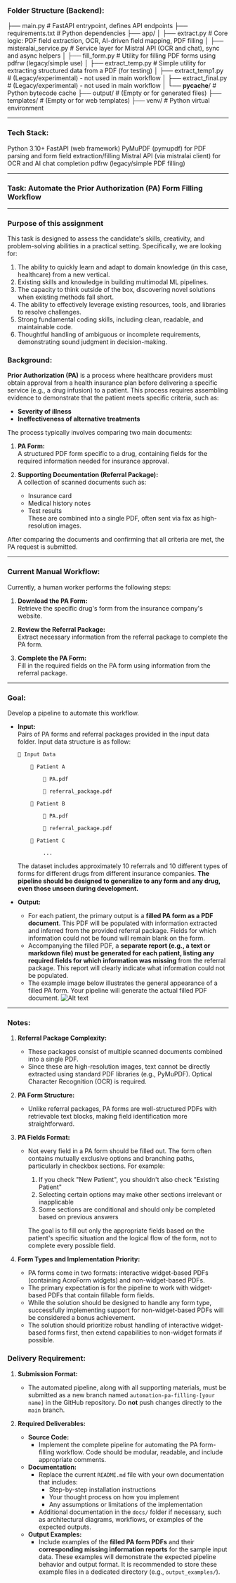 ### Folder Structure (Backend):

├── main.py                      # FastAPI entrypoint, defines API endpoints
├── requirements.txt             # Python dependencies
├── app/
│   ├── extract.py               # Core logic: PDF field extraction, OCR, AI-driven field mapping, PDF filling
│   ├── misteralai_service.py    # Service layer for Mistral API (OCR and chat), sync and async helpers
│   ├── fill_form.py             # Utility for filling PDF forms using pdfrw (legacy/simple use)
│   ├── extract_temp.py          # Simple utility for extracting structured data from a PDF (for testing)
│   ├── extract_temp1.py         # (Legacy/experimental) - not used in main workflow
│   ├── extract_final.py         # (Legacy/experimental) - not used in main workflow
│   └── __pycache__/             # Python bytecode cache
├── output/                      # (Empty or for generated files)
├── templates/                   # (Empty or for web templates)
├── venv/                        # Python virtual environment

---

### Tech Stack:
Python 3.10+
FastAPI (web framework)
PyMuPDF (pymupdf) for PDF parsing and form field extraction/filling
Mistral API (via mistralai client) for OCR and AI chat completion
pdfrw (legacy/simple PDF filling)

---

### Task: Automate the Prior Authorization (PA) Form Filling Workflow

---

### **Purpose of this assignment**

This task is designed to assess the candidate's skills, creativity, and problem-solving abilities in a practical setting. Specifically, we are looking for:

1. The ability to quickly learn and adapt to domain knowledge (in this case, healthcare) from a new vertical.
2. Existing skills and knowledge in building multimodal ML pipelines.
3. The capacity to think outside of the box, discovering novel solutions when existing methods fall short.
4. The ability to effectively leverage existing resources, tools, and libraries to resolve challenges.
5. Strong fundamental coding skills, including clean, readable, and maintainable code.
6. Thoughtful handling of ambiguous or incomplete requirements, demonstrating sound judgment in decision-making.

### Background:

**Prior Authorization (PA)** is a process where healthcare providers must obtain approval from a health insurance plan before delivering a specific service (e.g., a drug infusion) to a patient. This process requires assembling evidence to demonstrate that the patient meets specific criteria, such as:

- **Severity of illness**
- **Ineffectiveness of alternative treatments**

The process typically involves comparing two main documents:

1. **PA Form:**  
   A structured PDF form specific to a drug, containing fields for the required information needed for insurance approval.

2. **Supporting Documentation (Referral Package):**  
   A collection of scanned documents such as:
   - Insurance card
   - Medical history notes
   - Test results  
     These are combined into a single PDF, often sent via fax as high-resolution images.

After comparing the documents and confirming that all criteria are met, the PA request is submitted.

---

### Current Manual Workflow:

Currently, a human worker performs the following steps:

1. **Download the PA Form:**  
   Retrieve the specific drug's form from the insurance company's website.

2. **Review the Referral Package:**  
   Extract necessary information from the referral package to complete the PA form.

3. **Complete the PA Form:**  
   Fill in the required fields on the PA form using information from the referral package.

---

### Goal:

Develop a pipeline to automate this workflow.

- **Input:**  
  Pairs of PA forms and referral packages provided in the input data folder. Input data structure is as follow:

      📁 Input Data

          📁 Patient A

              📄 PA.pdf

              📄 referral_package.pdf

          📁 Patient B

              📄 PA.pdf

              📄 referral_package.pdf

          📁 Patient C

              ...

  The dataset includes approximately 10 referrals and 10 different types of forms for different drugs from different insurance companies. **The pipeline should be designed to generalize to any form and any drug, even those unseen during development.**

- **Output:**
  - For each patient, the primary output is a **filled PA form as a PDF document**. This PDF will be populated with information extracted and inferred from the provided referral package. Fields for which information could not be found will remain blank on the form.
  - Accompanying the filled PDF, a **separate report (e.g., a text or markdown file) must be generated for each patient, listing any required fields for which information was missing** from the referral package. This report will clearly indicate what information could not be populated.
  - The example image below illustrates the general appearance of a filled PA form. Your pipeline will generate the actual filled PDF document.
    ![Alt text](image/image1.png)

---

### Notes:

1. **Referral Package Complexity:**

   - These packages consist of multiple scanned documents combined into a single PDF.
   - Since these are high-resolution images, text cannot be directly extracted using standard PDF libraries (e.g., PyMuPDF). Optical Character Recognition (OCR) is required.

2. **PA Form Structure:**

   - Unlike referral packages, PA forms are well-structured PDFs with retrievable text blocks, making field identification more straightforward.

3. **PA Fields Format:**

   - Not every field in a PA form should be filled out. The form often contains mutually exclusive options and branching paths, particularly in checkbox sections. For example:

     1. If you check "New Patient", you shouldn't also check "Existing Patient"
     2. Selecting certain options may make other sections irrelevant or inapplicable
     3. Some sections are conditional and should only be completed based on previous answers

     The goal is to fill out only the appropriate fields based on the patient's specific situation and the logical flow of the form, not to complete every possible field.

4. **Form Types and Implementation Priority:**

   - PA forms come in two formats: interactive widget-based PDFs (containing AcroForm widgets) and non-widget-based PDFs.
   - The primary expectation is for the pipeline to work with widget-based PDFs that contain fillable form fields.
   - While the solution should be designed to handle any form type, successfully implementing support for non-widget-based PDFs will be considered a bonus achievement.
   - The solution should prioritize robust handling of interactive widget-based forms first, then extend capabilities to non-widget formats if possible.

### Delivery Requirement:

1. **Submission Format:**

   - The automated pipeline, along with all supporting materials, must be submitted as a new branch named `automation-pa-filling-[your name]` in the GitHub repository. Do **not** push changes directly to the `main` branch.

2. **Required Deliverables:**
   - **Source Code:**
     - Implement the complete pipeline for automating the PA form-filling workflow. Code should be modular, readable, and include appropriate comments.
   - **Documentation:**
     - Replace the current `README.md` file with your own documentation that includes:
       - Step-by-step installation instructions
       - Your thought process on how you implement
       - Any assumptions or limitations of the implementation
     - Additional documentation in the `docs/` folder if necessary, such as architectural diagrams, workflows, or examples of the expected outputs.
   - **Output Examples:**
     - Include examples of the **filled PA form PDFs** and their **corresponding missing information reports** for the sample input data. These examples will demonstrate the expected pipeline behavior and output format. It is recommended to store these example files in a dedicated directory (e.g., `output_examples/`).

